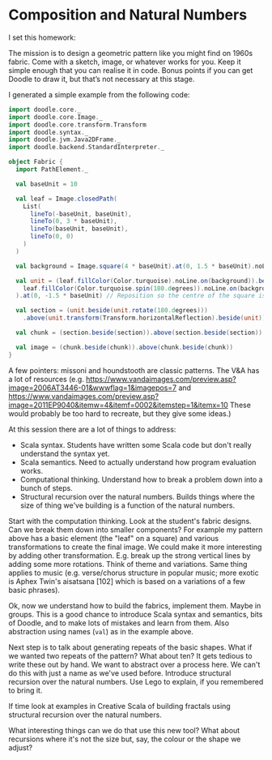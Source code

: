 # Composition and Natural Numbers

I set this homework:

The mission is to design a geometric pattern like you might find on 1960s fabric. Come with a sketch, image,  or whatever works for you. Keep it simple enough that you can realise it in code. Bonus points if you can get Doodle to draw it, but that’s not necessary at this stage.

I generated a simple example from the following code:

```scala
import doodle.core._
import doodle.core.Image._
import doodle.core.transform.Transform
import doodle.syntax._
import doodle.jvm.Java2DFrame._
import doodle.backend.StandardInterpreter._

object Fabric {
  import PathElement._

  val baseUnit = 10

  val leaf = Image.closedPath(
    List(
      lineTo(-baseUnit, baseUnit),
      lineTo(0, 3 * baseUnit),
      lineTo(baseUnit, baseUnit),
      lineTo(0, 0)
    )
  )

  val background = Image.square(4 * baseUnit).at(0, 1.5 * baseUnit).noLine.fillColor(Color.darkGray)

  val unit = (leaf.fillColor(Color.turquoise).noLine.on(background)).beside(
    leaf.fillColor(Color.turquoise.spin(180.degrees)).noLine.on(background)
  ).at(0, -1.5 * baseUnit) // Reposition so the centre of the square is the center

  val section = (unit.beside(unit.rotate(180.degrees)))
    .above(unit.transform(Transform.horizontalReflection).beside(unit))

  val chunk = (section.beside(section)).above(section.beside(section))

  val image = (chunk.beside(chunk)).above(chunk.beside(chunk))
}
```

A few pointers: missoni and houndstooth are classic patterns. The V&A has a lot of resources (e.g. https://www.vandaimages.com/preview.asp?image=2006AT3446-01&wwwflag=1&imagepos=7 and https://www.vandaimages.com/preview.asp?image=2011EP9040&itemw=4&itemf=0002&itemstep=1&itemx=10  These would probably be too hard to recreate, but they give some ideas.)


At this session there are a lot of things to address:

* Scala syntax. Students have written some Scala code but don't really understand the syntax yet.
* Scala semantics. Need to actually understand how program evaluation works.
* Computational thinking. Understand how to break a problem down into a bunch of steps.
* Structural recursion over the natural numbers. Builds things where the size of thing we've building is a function of the natural numbers.

Start with the computation thinking. Look at the student's fabric designs. Can we break them down into smaller components? For example my pattern above has a basic element (the "leaf" on a square) and various transformations to create the final image. We could make it more interesting by adding other transformation. E.g. break up the strong vertical lines by adding some more rotations. Think of theme and variations. Same thing applies to music (e.g. verse/chorus structure in popular music; more exotic is Aphex Twin's aisatsana [102] which is based on a variations of a few basic phrases).

Ok, now we understand how to build the fabrics, implement them. Maybe in groups. This is a good chance to introduce Scala syntax and semantics, bits of Doodle, and to make lots of mistakes and learn from them. Also abstraction using names (`val`) as in the example above.

Next step is to talk about generating repeats of the basic shapes. What if we wanted two repeats of the pattern? What about ten? It gets tedious to write these out by hand. We want to abstract over a process here. We can't do this with just a name as we've used before. Introduce structural recursion over the natural numbers. Use Lego to explain, if you remembered to bring it.

If time look at examples in Creative Scala of building fractals using structural recursion over the natural numbers.

What interesting things can we do that use this new tool? What about recursions where it's not the size but, say, the colour or the shape we adjust?
